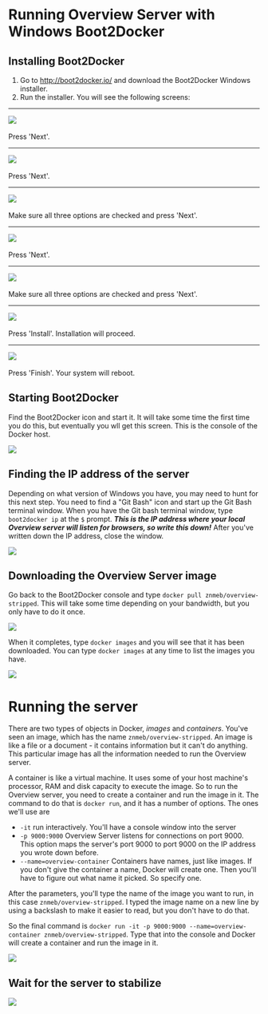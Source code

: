 # Running Overview Server with Windows Boot2Docker

## Installing Boot2Docker

1. Go to <http://boot2docker.io/> and download the Boot2Docker Windows installer.
2. Run the installer. You will see the following screens:

- - -

![](https://raw.githubusercontent.com/znmeb/overview-server/master/znmeb-release/WindowsScreenshots/2014-11-05%2015_56_25-Setup%20-%20Boot2Docker%20for%20Windows.png)<br><br>
Press 'Next'.

- - -

![](https://raw.githubusercontent.com/znmeb/overview-server/master/znmeb-release/WindowsScreenshots/2014-11-05%2015_56_45-Setup%20-%20Boot2Docker%20for%20Windows.png)<br><br>
Press 'Next'.

- - -

![](https://raw.githubusercontent.com/znmeb/overview-server/master/znmeb-release/WindowsScreenshots/2014-11-05%2015_57_10-Setup%20-%20Boot2Docker%20for%20Windows.png)<br><br>
Make sure all three options are checked and press 'Next'.

- - -

![](https://raw.githubusercontent.com/znmeb/overview-server/master/znmeb-release/WindowsScreenshots/2014-11-05%2015_57_31-Setup%20-%20Boot2Docker%20for%20Windows.png)<br><br>
Press 'Next'.

- - -

![](https://raw.githubusercontent.com/znmeb/overview-server/master/znmeb-release/WindowsScreenshots/2014-11-05%2015_57_57-Setup%20-%20Boot2Docker%20for%20Windows.png)<br><br>
Make sure all three options are checked and press 'Next'.

- - -

![](https://raw.githubusercontent.com/znmeb/overview-server/master/znmeb-release/WindowsScreenshots/2014-11-05%2015_58_17-Setup%20-%20Boot2Docker%20for%20Windows.png)<br><br>
Press 'Install'. Installation will proceed.

- - -

![](https://raw.githubusercontent.com/znmeb/overview-server/master/znmeb-release/WindowsScreenshots/2014-11-05%2015_59_51-Setup%20-%20Boot2Docker%20for%20Windows.png)<br><br>
Press 'Finish'. Your system will reboot.

## Starting Boot2Docker

Find the Boot2Docker icon and start it. It will take some time the first time you do this, but eventually you wll get this screen. This is the console of the Docker host.

![](https://raw.githubusercontent.com/znmeb/overview-server/master/znmeb-release/WindowsScreenshots/2014-11-05%2016_07_16-Boot2Docker%20Start.png)

## Finding the IP address of the server

Depending on what version of Windows you have, you may need to hunt for this next step. You need to find a "Git Bash" icon and start up the Git Bash terminal window. When you have the Git bash terminal window, type `boot2docker ip` at the `$` prompt. ***This is the IP address where your local Overview server will listen for browsers, so write this down!*** After you've written down the IP address, close the window.

![](https://raw.githubusercontent.com/znmeb/overview-server/master/znmeb-release/WindowsScreenshots/2014-11-05%2016_18_42-MINGW32__c_Users_Ed.png)

## Downloading the Overview Server image

Go back to the Boot2Docker console and type `docker pull znmeb/overview-stripped`. This will take some time depending on your bandwidth, but you only have to do it once.

![](https://raw.githubusercontent.com/znmeb/overview-server/master/znmeb-release/WindowsScreenshots/2014-11-05%2016_08_13-Boot2Docker%20Start.png)

When it completes, type `docker images` and you will see that it has been downloaded. You can type `docker images` at any time to list the images you have.

![](https://raw.githubusercontent.com/znmeb/overview-server/master/znmeb-release/WindowsScreenshots/2014-11-05%2016_16_35-Boot2Docker%20Start.png)

# Running the server

There are two types of objects in Docker, *images* and *containers*. You've seen an image, which has the name `znmeb/overview-stripped`. An image is like a file or a document - it contains information but it can't do anything. This particular image has all the information needed to run the Overview server.

A container is like a virtual machine. It uses some of your host machine's processor, RAM and disk capacity to execute the image. So to run the Overview server, you need to create a container and run the image in it. The command to do that is `docker run`, and it has a number of options. The ones we'll use are

* `-it` run interactively. You'll have a console window into the server
* `-p 9000:9000` Overview Server listens for connections on port 9000. This option maps the server's port 9000 to port 9000 on the IP address you wrote down before.
* `--name=overview-container` Containers have names, just like images. If you don't give the container a name, Docker will create one. Then you'll have to figure out what name it picked. So specify one.

After the parameters, you'll type the name of the image you want to run, in this case `znmeb/overview-stripped`. I typed the image name on a new line by using a backslash to make it easier to read, but you don't have to do that.

So the final command is `docker run -it -p 9000:9000 --name=overview-container znmeb/overview-stripped`. Type that into the console and Docker will create a container and run the image in it.

![](https://raw.githubusercontent.com/znmeb/overview-server/master/znmeb-release/WindowsScreenshots/2014-11-05%2016_25_30-Boot2Docker%20Start.png)

## Wait for the server to stabilize

![](https://raw.githubusercontent.com/znmeb/overview-server/master/znmeb-release/WindowsScreenshots/2014-11-05%2016_27_01-Boot2Docker%20Start.png)
